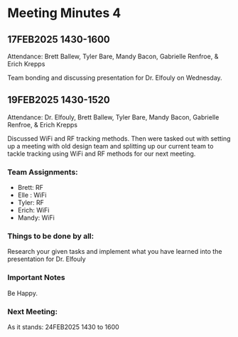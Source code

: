 # Meeting Minutes 4
## 17FEB2025 1430-1600
Attendance: Brett Ballew, Tyler Bare, Mandy Bacon, Gabrielle Renfroe, & Erich Krepps

Team bonding and discussing presentation for Dr. Elfouly on Wednesday.

## 19FEB2025 1430-1520
Attendance: Dr. Elfouly, Brett Ballew, Tyler Bare, Mandy Bacon, Gabrielle Renfroe, & Erich Krepps

Discussed WiFi and RF tracking methods. Then were tasked out with setting up a meeting with old design team and splitting up our current team to tackle tracking using WiFi and RF methods for our next meeting.

### Team Assignments:
* Brett: RF
* Elle : WiFi
* Tyler: RF
* Erich: WiFi
* Mandy: WiFi

### Things to be done by all:

Research your given tasks and implement what you have learned into the presentation for Dr. Elfouly

### Important Notes

Be Happy.

### Next Meeting:
As it stands: 24FEB2025 1430 to 1600
